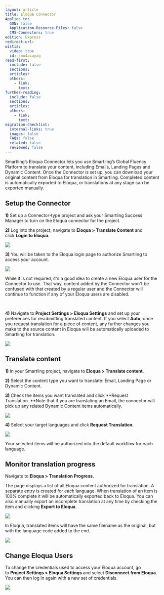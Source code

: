```yaml
---
layout: article
title: Eloqua Connector
Applies to:
  GDN: false
  Application-Resource-Files: false
  CMS-Connectors: true
edition: Express
redirect-url:
wistia:
  video: true
  id: snu4acayaq
read-first:
  include: false
  sections:
  articles:
  others:
    - link:
      text:
further-reading:
  include: false
  sections:
  articles:
  others:
    - link:
      text:
migration-checklist:
  internal-links: true
  images: false
  FAQs: false
  related: false
  reviewed: false
---
```



Smartling’s Eloqua Connector lets you use Smartling’s Global Fluency Platform to translate your content, including Emails, Landing Pages and Dynamic Content. Once the Connector is set up, you can download your original content from Eloqua for translation in Smartling. Completed content is automatically exported to Eloqua, or translations at any stage can be exported manually.

## Setup the Connector

**1)** Set up a Connector-type project and ask your Smartling Success Manager to turn on the Eloqua connector for the project.

**2)** Log into the project, navigate to&nbsp;**Eloqua &gt; Translate Content** and click&nbsp;**Login to Eloqua**.

**![](/uploads/versions/smartling---translate-content--connector-project----x----1212-424x---.png)**

**3)**&nbsp;You will be taken to the Eloqua login page to authorize Smartling to access your account.

![](/uploads/versions/eloqua---customer-login---x----1490-1210x---.png)

<div class="info">While it is not required, it's a good idea to create a new Eloqua user for the Connector to use. That way, content added by the Connector won't be confused with that created by a regular user and the Connector will continue to function if any of your Eloqua users are disabled.</div>

&nbsp;

**4)** Navigate to&nbsp;**Project Settings &gt; Eloqua Settings** and set up your preferences for resubmitting translated content. If you select&nbsp;**Auto**, once you request translation for a piece of content, any further changes you make to the source content in Eloqua will be automatically uploaded to Smartling for translation.

![](/uploads/versions/smartling---eloqua-settings--smartling---eloqua----x----1602-1126x---.png)

## Translate content

**1)** In your Smartling project, navigate to&nbsp;**Eloqua &gt; Translate content**.

**2)** Select the content type you want to translate: Email, Landing Page or Dynamic Content.

**3)** Check the items you want translated and click&nbsp;**Request Translation.&nbsp;**Note that if you are translating an Email, the connector will pick up any related Dynamic Content items automatically.

![](/uploads/versions/smartling---translate-content--connector-project--1---x----1255-661x---.png)

**4)**&nbsp;Select your target languages and click&nbsp;**Request Translation**.

![](/uploads/versions/smartling---translate-content--connector-project--2---x----573-294x---.png)

Your selected items will be authorized into the default workflow for each language.

## Monitor translation progress

Navigate to&nbsp;**Eloqua &gt; Translation Progress.**

The page displays a list of all Eloqua content authorized for translation. A separate entry is created for each language. When translation of an item is 100% complete it will be automatically exported back to Eloqua. You can also manually export an incomplete translation at any time by checking the item and clicking&nbsp;**Export to Eloqua**.

![](/uploads/versions/smartling---translation-progress--connector-project--and-capture-context-from-webpages---chrome-context-capture-extension-md---smartlinghelp2------documents-webstormprojects-smartlinghelp2----x----1258-521x---.png)

In Eloqua, translated items will have the same filename as the original, but with the language code added to the end.

![](/uploads/versions/eloqua-10---x----1163-751x---.png)

## Change Eloqua Users

To change the credentials used to access your Eloqua account, go to&nbsp;**Project Settings &gt; Eloqua Settings** and select&nbsp;**Disconnect from Eloqua**. You can then log in again with a new set of credentials.

![](/uploads/versions/smartling---eloqua-settings--smartling---eloqua----x----1602-1126x---.png)